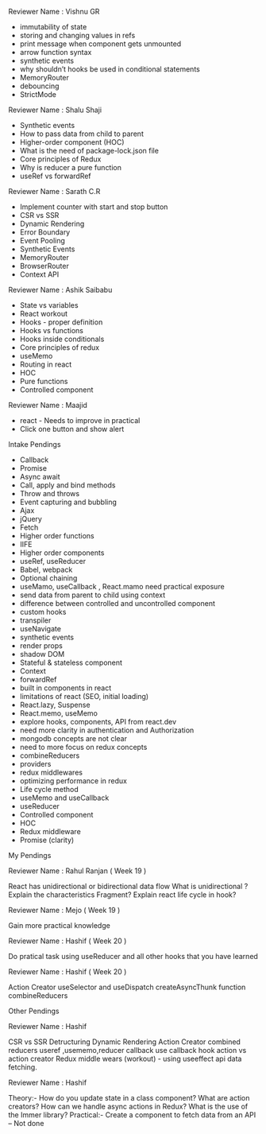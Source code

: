 Reviewer Name : Vishnu GR

- immutability of state
- storing and changing values in refs
- print message when component gets unmounted
- arrow function syntax
- synthetic events
- why shouldn’t hooks be used in conditional statements
- MemoryRouter
- debouncing
- StrictMode

Reviewer Name : Shalu Shaji

- Synthetic events
- How to pass data from child to parent
- Higher-order component (HOC)
- What is the need of package-lock.json file
- Core principles of Redux
- Why is reducer a pure function
- useRef vs forwardRef

Reviewer Name : Sarath C.R

- Implement counter with start and stop button
- CSR vs SSR
- Dynamic Rendering
- Error Boundary
- Event Pooling
- Synthetic Events
- MemoryRouter
- BrowserRouter
- Context API

Reviewer Name : Ashik Saibabu

- State vs variables
- React workout
- Hooks - proper definition
- Hooks vs functions
- Hooks inside conditionals
- Core principles of redux
- useMemo
- Routing in react
- HOC
- Pure functions
- Controlled component

Reviewer Name : Maajid

- react - Needs to improve in practical
- Click one button and show alert

Intake Pendings

- Callback
- Promise
- Async await
- Call, apply and bind methods
- Throw and throws
- Event capturing and bubbling
- Ajax
- jQuery
- Fetch
- Higher order functions
- IIFE
- Higher order components
- useRef, useReducer
- Babel, webpack
- Optional chaining
- useMamo, useCallback , React.mamo need practical exposure
- send data from parent to child using context
- difference between controlled and uncontrolled component
- custom hooks
- transpiler
- useNavigate
- synthetic events
- render props
- shadow DOM
- Stateful & stateless component
- Context
- forwardRef
- built in components in react
- limitations of react (SEO, initial loading)
- React.lazy, Suspense
- React.memo, useMemo
- explore hooks, components, API from react.dev
- need more clarity in authentication and Authorization
- mongodb concepts are not clear
- need to more focus on redux concepts
- combineReducers
- providers
- redux middlewares
- optimizing performance in redux
- Life cycle method
- useMemo and useCallback
- useReducer
- Controlled component
- HOC
- Redux middleware
- Promise (clarity)

My Pendings

Reviewer Name : Rahul Ranjan  ( Week 19 )

React has unidirectional or bidirectional data flow
What is unidirectional ?
Explain the characteristics Fragment?
Explain react life cycle in hook?

Reviewer Name : Mejo  ( Week 19 )

Gain more practical knowledge

Reviewer Name : Hashif  ( Week 20 )

Do pratical task using useReducer and all other hooks that you have learned

Reviewer Name : Hashif  ( Week 20 )

Action Creator
useSelector and useDispatch
createAsyncThunk function
combineReducers 


Other Pendings

Reviewer Name : Hashif

CSR vs SSR
Detructuring
Dynamic Rendering
Action Creator
combined reducers
useref ,usememo,reducer
callback
use callback hook
action vs action creator
Redux middle wears
(workout) - using useeffect api data fetching.


Reviewer Name : Hashif

Theory:-
How do you update state in a class component?
What are action creators?
How can we handle async actions in Redux?
What is the use of the Immer library?
Practical:-
Create a component to fetch data from an API –  Not done

